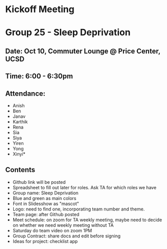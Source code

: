 # Kickoff Meeting
# Group 25 - Sleep Deprivation

## Date: Oct 10, Commuter Lounge @ Price Center, UCSD

## Time: 6:00 - 6:30pm
## Attendance: 
- Anish
- Ben
- Janav
- Karthik
- Rena
- Sia
- Siya
- Yiren
- Yong
- Xinyi*
  
## Contents
- Github link will be posted
- Spreadsheet to fill out later for roles. Ask TA for which roles we have
- Group name: Sleep Deprivation
- Blue and green as main colors
- Font in Slidesshow as "mascot"
- Logo: need to find one, incorporating team number and theme.
- Team page: after Github posted
- Meet schedule: on zoom for TA weekly meeting, maybe need to decide on whether we need weekly meeting without TA
- Saturday do team video on zoom 1PM
- Group Contract: share docs and edit before signing
- Ideas for project: checklist app